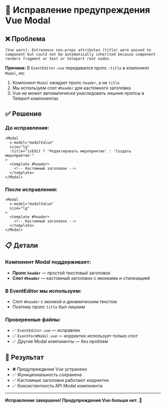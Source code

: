 # 🔧 Исправление предупреждения Vue Modal

## ❌ **Проблема**

```
[Vue warn]: Extraneous non-props attributes (title) were passed to component but could not be automatically inherited because component renders fragment or text or teleport root nodes.
```

**Причина:** В `EventEditor.vue` передавался пропс `:title` в компонент `Modal`, но:
1. Компонент `Modal` ожидает пропс `header`, а не `title`
2. Мы используем слот `#header` для кастомного заголовка
3. Vue не может автоматически унаследовать лишние пропсы в Teleport компонентах

## ✅ **Решение**

### **До исправления:**
```vue
<Modal 
  v-model="modalValue" 
  size="lg"
  :title="isEdit ? 'Редактировать мероприятие' : 'Создать мероприятие'"
>
  <template #header>
    <!-- Кастомный заголовок -->
  </template>
</Modal>
```

### **После исправления:**
```vue
<Modal 
  v-model="modalValue" 
  size="lg"
>
  <template #header>
    <!-- Кастомный заголовок -->
  </template>
</Modal>
```

## 📋 **Детали**

### **Компонент Modal поддерживает:**
- **Пропс `header`** — простой текстовый заголовок
- **Слот `#header`** — кастомный заголовок с иконками и стилизацией

### **В EventEditor мы используем:**
- Слот `#header` с иконкой и динамическим текстом
- Поэтому пропс `title` был лишним

### **Проверенные файлы:**
- ✅ `EventEditor.vue` — исправлен
- ✅ `EventFormModal.vue` — корректно использует только слот
- ✅ Другие Modal компоненты — без проблем

## 🎯 **Результат**

- ❌ Предупреждение Vue устранено
- ✅ Функциональность сохранена
- ✅ Кастомные заголовки работают корректно
- ✅ Консистентность API Modal компонента

---

**Исправление завершено! Предупреждения Vue больше нет.** 🎉 